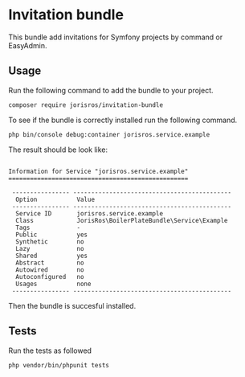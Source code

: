 # Invitation bundle
This bundle add invitations for Symfony projects by command or EasyAdmin.

## Usage
Run the following command to add the bundle to your project.
```
composer require jorisros/invitation-bundle
```
To see if the bundle is correctly installed run the following command.
```
php bin/console debug:container jorisros.service.example
```
The result should be look like:
```

Information for Service "jorisros.service.example"
==================================================

 ---------------- --------------------------------------------
  Option           Value
 ---------------- --------------------------------------------
  Service ID       jorisros.service.example
  Class            JorisRos\BoilerPlateBundle\Service\Example
  Tags             -
  Public           yes
  Synthetic        no
  Lazy             no
  Shared           yes
  Abstract         no
  Autowired        no
  Autoconfigured   no
  Usages           none
 ---------------- --------------------------------------------
 ```
 Then the bundle is succesful installed.

## Tests
Run the tests as followed
```
php vendor/bin/phpunit tests
```
